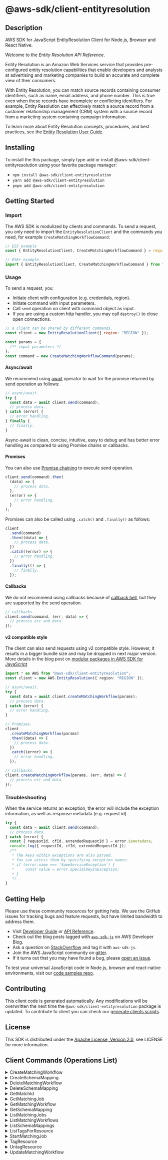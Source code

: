 <!-- generated file, do not edit directly -->

# @aws-sdk/client-entityresolution

## Description

AWS SDK for JavaScript EntityResolution Client for Node.js, Browser and React Native.

<p>Welcome to the <i>Entity Resolution API Reference</i>.</p>
<p>Entity Resolution is an Amazon Web Services service that provides pre-configured entity resolution capabilities
that enable developers and analysts at advertising and marketing companies to build an accurate and
complete view of their consumers.</p>
<p>
With Entity Resolution, you can match source records containing consumer identifiers, such as name, email address,
and phone number. This is true even when these records have incomplete or conflicting identifiers. For example,
Entity Resolution can effectively match a source record from a customer relationship management (CRM) system
with a source record from a marketing system containing campaign information.</p>
<p>To learn more about Entity Resolution concepts, procedures, and best practices, see the
<a href="https://docs.aws.amazon.com/entityresolution/latest/userguide/what-is-service.html">Entity Resolution
User Guide</a>.</p>

## Installing

To install the this package, simply type add or install @aws-sdk/client-entityresolution
using your favorite package manager:

- `npm install @aws-sdk/client-entityresolution`
- `yarn add @aws-sdk/client-entityresolution`
- `pnpm add @aws-sdk/client-entityresolution`

## Getting Started

### Import

The AWS SDK is modulized by clients and commands.
To send a request, you only need to import the `EntityResolutionClient` and
the commands you need, for example `CreateMatchingWorkflowCommand`:

```js
// ES5 example
const { EntityResolutionClient, CreateMatchingWorkflowCommand } = require("@aws-sdk/client-entityresolution");
```

```ts
// ES6+ example
import { EntityResolutionClient, CreateMatchingWorkflowCommand } from "@aws-sdk/client-entityresolution";
```

### Usage

To send a request, you:

- Initiate client with configuration (e.g. credentials, region).
- Initiate command with input parameters.
- Call `send` operation on client with command object as input.
- If you are using a custom http handler, you may call `destroy()` to close open connections.

```js
// a client can be shared by different commands.
const client = new EntityResolutionClient({ region: "REGION" });

const params = {
  /** input parameters */
};
const command = new CreateMatchingWorkflowCommand(params);
```

#### Async/await

We recommend using [await](https://developer.mozilla.org/en-US/docs/Web/JavaScript/Reference/Operators/await)
operator to wait for the promise returned by send operation as follows:

```js
// async/await.
try {
  const data = await client.send(command);
  // process data.
} catch (error) {
  // error handling.
} finally {
  // finally.
}
```

Async-await is clean, concise, intuitive, easy to debug and has better error handling
as compared to using Promise chains or callbacks.

#### Promises

You can also use [Promise chaining](https://developer.mozilla.org/en-US/docs/Web/JavaScript/Guide/Using_promises#chaining)
to execute send operation.

```js
client.send(command).then(
  (data) => {
    // process data.
  },
  (error) => {
    // error handling.
  }
);
```

Promises can also be called using `.catch()` and `.finally()` as follows:

```js
client
  .send(command)
  .then((data) => {
    // process data.
  })
  .catch((error) => {
    // error handling.
  })
  .finally(() => {
    // finally.
  });
```

#### Callbacks

We do not recommend using callbacks because of [callback hell](http://callbackhell.com/),
but they are supported by the send operation.

```js
// callbacks.
client.send(command, (err, data) => {
  // process err and data.
});
```

#### v2 compatible style

The client can also send requests using v2 compatible style.
However, it results in a bigger bundle size and may be dropped in next major version. More details in the blog post
on [modular packages in AWS SDK for JavaScript](https://aws.amazon.com/blogs/developer/modular-packages-in-aws-sdk-for-javascript/)

```ts
import * as AWS from "@aws-sdk/client-entityresolution";
const client = new AWS.EntityResolution({ region: "REGION" });

// async/await.
try {
  const data = await client.createMatchingWorkflow(params);
  // process data.
} catch (error) {
  // error handling.
}

// Promises.
client
  .createMatchingWorkflow(params)
  .then((data) => {
    // process data.
  })
  .catch((error) => {
    // error handling.
  });

// callbacks.
client.createMatchingWorkflow(params, (err, data) => {
  // process err and data.
});
```

### Troubleshooting

When the service returns an exception, the error will include the exception information,
as well as response metadata (e.g. request id).

```js
try {
  const data = await client.send(command);
  // process data.
} catch (error) {
  const { requestId, cfId, extendedRequestId } = error.$$metadata;
  console.log({ requestId, cfId, extendedRequestId });
  /**
   * The keys within exceptions are also parsed.
   * You can access them by specifying exception names:
   * if (error.name === 'SomeServiceException') {
   *     const value = error.specialKeyInException;
   * }
   */
}
```

## Getting Help

Please use these community resources for getting help.
We use the GitHub issues for tracking bugs and feature requests, but have limited bandwidth to address them.

- Visit [Developer Guide](https://docs.aws.amazon.com/sdk-for-javascript/v3/developer-guide/welcome.html)
  or [API Reference](https://docs.aws.amazon.com/AWSJavaScriptSDK/v3/latest/index.html).
- Check out the blog posts tagged with [`aws-sdk-js`](https://aws.amazon.com/blogs/developer/tag/aws-sdk-js/)
  on AWS Developer Blog.
- Ask a question on [StackOverflow](https://stackoverflow.com/questions/tagged/aws-sdk-js) and tag it with `aws-sdk-js`.
- Join the AWS JavaScript community on [gitter](https://gitter.im/aws/aws-sdk-js-v3).
- If it turns out that you may have found a bug, please [open an issue](https://github.com/aws/aws-sdk-js-v3/issues/new/choose).

To test your universal JavaScript code in Node.js, browser and react-native environments,
visit our [code samples repo](https://github.com/aws-samples/aws-sdk-js-tests).

## Contributing

This client code is generated automatically. Any modifications will be overwritten the next time the `@aws-sdk/client-entityresolution` package is updated.
To contribute to client you can check our [generate clients scripts](https://github.com/aws/aws-sdk-js-v3/tree/main/scripts/generate-clients).

## License

This SDK is distributed under the
[Apache License, Version 2.0](http://www.apache.org/licenses/LICENSE-2.0),
see LICENSE for more information.

## Client Commands (Operations List)

<details>
<summary>
CreateMatchingWorkflow
</summary>

[Command API Reference](https://docs.aws.amazon.com/AWSJavaScriptSDK/v3/latest/clients/client-entityresolution/classes/creatematchingworkflowcommand.html) / [Input](https://docs.aws.amazon.com/AWSJavaScriptSDK/v3/latest/clients/client-entityresolution/interfaces/creatematchingworkflowcommandinput.html) / [Output](https://docs.aws.amazon.com/AWSJavaScriptSDK/v3/latest/clients/client-entityresolution/interfaces/creatematchingworkflowcommandoutput.html)

</details>
<details>
<summary>
CreateSchemaMapping
</summary>

[Command API Reference](https://docs.aws.amazon.com/AWSJavaScriptSDK/v3/latest/clients/client-entityresolution/classes/createschemamappingcommand.html) / [Input](https://docs.aws.amazon.com/AWSJavaScriptSDK/v3/latest/clients/client-entityresolution/interfaces/createschemamappingcommandinput.html) / [Output](https://docs.aws.amazon.com/AWSJavaScriptSDK/v3/latest/clients/client-entityresolution/interfaces/createschemamappingcommandoutput.html)

</details>
<details>
<summary>
DeleteMatchingWorkflow
</summary>

[Command API Reference](https://docs.aws.amazon.com/AWSJavaScriptSDK/v3/latest/clients/client-entityresolution/classes/deletematchingworkflowcommand.html) / [Input](https://docs.aws.amazon.com/AWSJavaScriptSDK/v3/latest/clients/client-entityresolution/interfaces/deletematchingworkflowcommandinput.html) / [Output](https://docs.aws.amazon.com/AWSJavaScriptSDK/v3/latest/clients/client-entityresolution/interfaces/deletematchingworkflowcommandoutput.html)

</details>
<details>
<summary>
DeleteSchemaMapping
</summary>

[Command API Reference](https://docs.aws.amazon.com/AWSJavaScriptSDK/v3/latest/clients/client-entityresolution/classes/deleteschemamappingcommand.html) / [Input](https://docs.aws.amazon.com/AWSJavaScriptSDK/v3/latest/clients/client-entityresolution/interfaces/deleteschemamappingcommandinput.html) / [Output](https://docs.aws.amazon.com/AWSJavaScriptSDK/v3/latest/clients/client-entityresolution/interfaces/deleteschemamappingcommandoutput.html)

</details>
<details>
<summary>
GetMatchId
</summary>

[Command API Reference](https://docs.aws.amazon.com/AWSJavaScriptSDK/v3/latest/clients/client-entityresolution/classes/getmatchidcommand.html) / [Input](https://docs.aws.amazon.com/AWSJavaScriptSDK/v3/latest/clients/client-entityresolution/interfaces/getmatchidcommandinput.html) / [Output](https://docs.aws.amazon.com/AWSJavaScriptSDK/v3/latest/clients/client-entityresolution/interfaces/getmatchidcommandoutput.html)

</details>
<details>
<summary>
GetMatchingJob
</summary>

[Command API Reference](https://docs.aws.amazon.com/AWSJavaScriptSDK/v3/latest/clients/client-entityresolution/classes/getmatchingjobcommand.html) / [Input](https://docs.aws.amazon.com/AWSJavaScriptSDK/v3/latest/clients/client-entityresolution/interfaces/getmatchingjobcommandinput.html) / [Output](https://docs.aws.amazon.com/AWSJavaScriptSDK/v3/latest/clients/client-entityresolution/interfaces/getmatchingjobcommandoutput.html)

</details>
<details>
<summary>
GetMatchingWorkflow
</summary>

[Command API Reference](https://docs.aws.amazon.com/AWSJavaScriptSDK/v3/latest/clients/client-entityresolution/classes/getmatchingworkflowcommand.html) / [Input](https://docs.aws.amazon.com/AWSJavaScriptSDK/v3/latest/clients/client-entityresolution/interfaces/getmatchingworkflowcommandinput.html) / [Output](https://docs.aws.amazon.com/AWSJavaScriptSDK/v3/latest/clients/client-entityresolution/interfaces/getmatchingworkflowcommandoutput.html)

</details>
<details>
<summary>
GetSchemaMapping
</summary>

[Command API Reference](https://docs.aws.amazon.com/AWSJavaScriptSDK/v3/latest/clients/client-entityresolution/classes/getschemamappingcommand.html) / [Input](https://docs.aws.amazon.com/AWSJavaScriptSDK/v3/latest/clients/client-entityresolution/interfaces/getschemamappingcommandinput.html) / [Output](https://docs.aws.amazon.com/AWSJavaScriptSDK/v3/latest/clients/client-entityresolution/interfaces/getschemamappingcommandoutput.html)

</details>
<details>
<summary>
ListMatchingJobs
</summary>

[Command API Reference](https://docs.aws.amazon.com/AWSJavaScriptSDK/v3/latest/clients/client-entityresolution/classes/listmatchingjobscommand.html) / [Input](https://docs.aws.amazon.com/AWSJavaScriptSDK/v3/latest/clients/client-entityresolution/interfaces/listmatchingjobscommandinput.html) / [Output](https://docs.aws.amazon.com/AWSJavaScriptSDK/v3/latest/clients/client-entityresolution/interfaces/listmatchingjobscommandoutput.html)

</details>
<details>
<summary>
ListMatchingWorkflows
</summary>

[Command API Reference](https://docs.aws.amazon.com/AWSJavaScriptSDK/v3/latest/clients/client-entityresolution/classes/listmatchingworkflowscommand.html) / [Input](https://docs.aws.amazon.com/AWSJavaScriptSDK/v3/latest/clients/client-entityresolution/interfaces/listmatchingworkflowscommandinput.html) / [Output](https://docs.aws.amazon.com/AWSJavaScriptSDK/v3/latest/clients/client-entityresolution/interfaces/listmatchingworkflowscommandoutput.html)

</details>
<details>
<summary>
ListSchemaMappings
</summary>

[Command API Reference](https://docs.aws.amazon.com/AWSJavaScriptSDK/v3/latest/clients/client-entityresolution/classes/listschemamappingscommand.html) / [Input](https://docs.aws.amazon.com/AWSJavaScriptSDK/v3/latest/clients/client-entityresolution/interfaces/listschemamappingscommandinput.html) / [Output](https://docs.aws.amazon.com/AWSJavaScriptSDK/v3/latest/clients/client-entityresolution/interfaces/listschemamappingscommandoutput.html)

</details>
<details>
<summary>
ListTagsForResource
</summary>

[Command API Reference](https://docs.aws.amazon.com/AWSJavaScriptSDK/v3/latest/clients/client-entityresolution/classes/listtagsforresourcecommand.html) / [Input](https://docs.aws.amazon.com/AWSJavaScriptSDK/v3/latest/clients/client-entityresolution/interfaces/listtagsforresourcecommandinput.html) / [Output](https://docs.aws.amazon.com/AWSJavaScriptSDK/v3/latest/clients/client-entityresolution/interfaces/listtagsforresourcecommandoutput.html)

</details>
<details>
<summary>
StartMatchingJob
</summary>

[Command API Reference](https://docs.aws.amazon.com/AWSJavaScriptSDK/v3/latest/clients/client-entityresolution/classes/startmatchingjobcommand.html) / [Input](https://docs.aws.amazon.com/AWSJavaScriptSDK/v3/latest/clients/client-entityresolution/interfaces/startmatchingjobcommandinput.html) / [Output](https://docs.aws.amazon.com/AWSJavaScriptSDK/v3/latest/clients/client-entityresolution/interfaces/startmatchingjobcommandoutput.html)

</details>
<details>
<summary>
TagResource
</summary>

[Command API Reference](https://docs.aws.amazon.com/AWSJavaScriptSDK/v3/latest/clients/client-entityresolution/classes/tagresourcecommand.html) / [Input](https://docs.aws.amazon.com/AWSJavaScriptSDK/v3/latest/clients/client-entityresolution/interfaces/tagresourcecommandinput.html) / [Output](https://docs.aws.amazon.com/AWSJavaScriptSDK/v3/latest/clients/client-entityresolution/interfaces/tagresourcecommandoutput.html)

</details>
<details>
<summary>
UntagResource
</summary>

[Command API Reference](https://docs.aws.amazon.com/AWSJavaScriptSDK/v3/latest/clients/client-entityresolution/classes/untagresourcecommand.html) / [Input](https://docs.aws.amazon.com/AWSJavaScriptSDK/v3/latest/clients/client-entityresolution/interfaces/untagresourcecommandinput.html) / [Output](https://docs.aws.amazon.com/AWSJavaScriptSDK/v3/latest/clients/client-entityresolution/interfaces/untagresourcecommandoutput.html)

</details>
<details>
<summary>
UpdateMatchingWorkflow
</summary>

[Command API Reference](https://docs.aws.amazon.com/AWSJavaScriptSDK/v3/latest/clients/client-entityresolution/classes/updatematchingworkflowcommand.html) / [Input](https://docs.aws.amazon.com/AWSJavaScriptSDK/v3/latest/clients/client-entityresolution/interfaces/updatematchingworkflowcommandinput.html) / [Output](https://docs.aws.amazon.com/AWSJavaScriptSDK/v3/latest/clients/client-entityresolution/interfaces/updatematchingworkflowcommandoutput.html)

</details>
